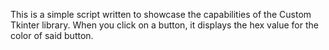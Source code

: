 This is a simple script written to showcase the capabilities of the Custom Tkinter library. When you click on a button, it displays the hex value for the color of said button.
